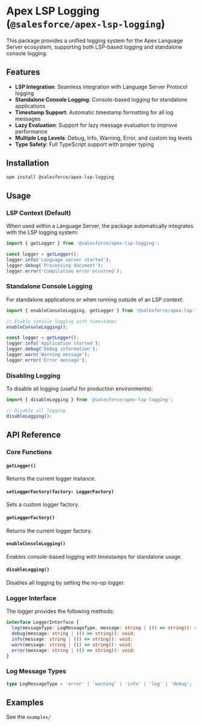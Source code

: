 # Apex LSP Logging (`@salesforce/apex-lsp-logging`)

This package provides a unified logging system for the Apex Language Server ecosystem, supporting both LSP-based logging and standalone console logging.

## Features

- **LSP Integration**: Seamless integration with Language Server Protocol logging
- **Standalone Console Logging**: Console-based logging for standalone applications
- **Timestamp Support**: Automatic timestamp formatting for all log messages
- **Lazy Evaluation**: Support for lazy message evaluation to improve performance
- **Multiple Log Levels**: Debug, Info, Warning, Error, and custom log levels
- **Type Safety**: Full TypeScript support with proper typing

## Installation

```bash
npm install @salesforce/apex-lsp-logging
```

## Usage

### LSP Context (Default)

When used within a Language Server, the package automatically integrates with the LSP logging system:

```typescript
import { getLogger } from '@salesforce/apex-lsp-logging';

const logger = getLogger();
logger.info('Language server started');
logger.debug('Processing document');
logger.error('Compilation error occurred');
```

### Standalone Console Logging

For standalone applications or when running outside of an LSP context:

```typescript
import { enableConsoleLogging, getLogger } from '@salesforce/apex-lsp-logging';

// Enable console logging with timestamps
enableConsoleLogging();

const logger = getLogger();
logger.info('Application started');
logger.debug('Debug information');
logger.warn('Warning message');
logger.error('Error message');
```

### Disabling Logging

To disable all logging (useful for production environments):

```typescript
import { disableLogging } from '@salesforce/apex-lsp-logging';

// Disable all logging
disableLogging();
```

## API Reference

### Core Functions

#### `getLogger()`

Returns the current logger instance.

#### `setLoggerFactory(factory: LoggerFactory)`

Sets a custom logger factory.

#### `getLoggerFactory()`

Returns the current logger factory.

#### `enableConsoleLogging()`

Enables console-based logging with timestamps for standalone usage.

#### `disableLogging()`

Disables all logging by setting the no-op logger.

### Logger Interface

The logger provides the following methods:

```typescript
interface LoggerInterface {
  log(messageType: LogMessageType, message: string | (() => string)): void;
  debug(message: string | (() => string)): void;
  info(message: string | (() => string)): void;
  warn(message: string | (() => string)): void;
  error(message: string | (() => string)): void;
}
```

### Log Message Types

```typescript
type LogMessageType = 'error' | 'warning' | 'info' | 'log' | 'debug';
```

## Examples

See the `examples/`
